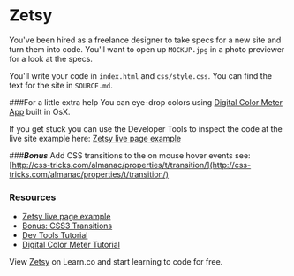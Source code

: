 

# Zetsy

You've been hired as a freelance designer to take specs for a new site and turn them into code.
You'll want to open up `MOCKUP.jpg` in a photo previewer for a look at the specs.

You'll write your code in `index.html` and `css/style.css`. You can find the text for the site in `SOURCE.md`. 

###For a little extra help 
You can eye-drop colors using [Digital Color Meter App](http://www.techrepublic.com/blog/apple-in-the-enterprise/discover-the-digitalcolor-meter-tool-on-your-mac/#) built in OsX.

If you get stuck you can use the Developer Tools to inspect the code at the live site example here: [Zetsy live page example](http://learn-co-curriculum.github.io/fe-zetsy)

###***Bonus***
Add CSS transitions to the on mouse hover events see: [http://css-tricks.com/almanac/properties/t/transition/](http://css-tricks.com/almanac/properties/t/transition/)

### Resources

 * [Zetsy live page example](http://learn-co-curriculum.github.io/fe-zetsy)
 * [Bonus: CSS3 Transitions](http://css-tricks.com/almanac/properties/t/transition/)
 * [Dev Tools Tutorial](http://code.tutsplus.com/tutorials/chrome-dev-tools-markup-and-style--net-27149)
 * [Digital Color Meter Tutorial](http://www.techrepublic.com/blog/apple-in-the-enterprise/discover-the-digitalcolor-meter-tool-on-your-mac/#)
<p data-visibility='hidden'>View <a href='https://learn.co/lessons/hs-zetsy' title='Zetsy'>Zetsy</a> on Learn.co and start learning to code for free.</p>
